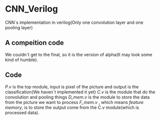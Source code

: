 # CNN_Verilog
CNN`s implementation in verilog(Only one convolution layer and one pooling layer)

## A compeition code
We couldn`t get to the final, so it is the version of alpha(It may look some kind of humble).

## Code  
*P.v* is the top module, input is pixel of the picture and output is the classification(We haven`t implemented it yet)
*C.v* is the module that do the convolution and pooling things
*D_mem.v* is the module to store the data from the picture we want to process
*F_mem.v* , which means *feature memory*, is to store the output come from the C.v module(which is processed data).
